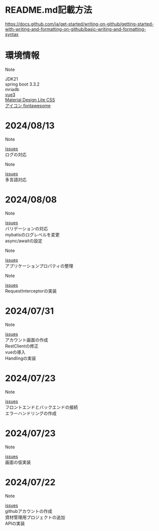 # README.md記載方法
https://docs.github.com/ja/get-started/writing-on-github/getting-started-with-writing-and-formatting-on-github/basic-writing-and-formatting-syntax

# 環境情報
> [!NOTE]
> JDK21  
> spring boot 3.3.2  
> mriadb  
> [vue3](https://ja.vuejs.org/)  
> [Material Design Lite CSS](https://getmdl.io/)  
> [アイコン fontawesome](https://fontawesome.com/icons/angle-right?f=classic&s=solid)  

# 2024/08/13
> [!NOTE]
> [issues](https://github.com/aki-interstate46/springboot/issues/22)  
> ログの対応

> [!NOTE]
> [issues](https://github.com/aki-interstate46/springboot/issues/20)  
> 多言語対応

# 2024/08/08
> [!NOTE]
> [issues](https://github.com/aki-interstate46/springboot/issues/17)  
> バリデーションの対応  
> mybatisのログレベルを変更  
> async/awaitの設定  

> [!NOTE]
> [issues](https://github.com/aki-interstate46/springboot/issues/15)  
> アプリケーションプロパティの整理  

> [!NOTE]
> [issues](https://github.com/aki-interstate46/springboot/issues/13)  
> RequestInterceptorの実装  

# 2024/07/31
> [!NOTE]
> [issues](https://github.com/aki-interstate46/springboot/issues/6)  
> アカウント画面の作成  
> RestClientの修正  
> vueの導入  
> Handlingの実装  

# 2024/07/23
> [!NOTE]
> [issues](https://github.com/aki-interstate46/springboot/issues/5)  
> フロントエンドとバックエンドの接続  
> エラーハンドリングの作成  

# 2024/07/23
> [!NOTE]
> [issues](https://github.com/aki-interstate46/springboot/issues/3)  
> 画面の仮実装

# 2024/07/22
> [!NOTE]
> [issues](https://github.com/aki-interstate46/springboot/issues/1)  
> githubアカウントの作成  
> 資材管理用プロジェクトの追加  
> APIの実装
